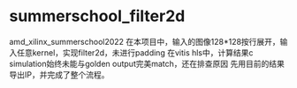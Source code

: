 # summerschool_filter2d
amd_xilinx_summerschool2022
在本项目中，输入的图像128*128按行展开，输入任意kernel，实现filter2d，未进行padding
在vitis hls中，计算结果c simulation始终未能与golden output完美match，还在排查原因
先用目前的结果导出IP，并完成了整个流程。
